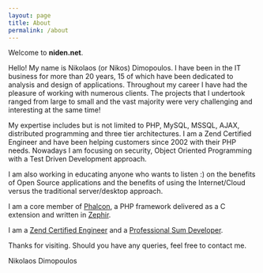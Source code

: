 ```yaml
---
layout: page
title: About
permalink: /about
---
```


Welcome to **niden.net**.

Hello! My name is Nikolaos (or Nikos) Dimopoulos. I have been in the IT business for more than 20 years, 15 of which have been dedicated to analysis and design of applications. Throughout my career I have had the pleasure of working with numerous clients. The projects that I undertook ranged from large to small and the vast majority were very challenging and interesting at the same time!

My expertise includes but is not limited to PHP, MySQL, MSSQL, AJAX, distributed programming and three tier architectures. I am a Zend Certified Engineer and have been helping customers since 2002 with their PHP needs. Nowadays I am focusing on security, Object Oriented Programming with a Test Driven Development approach.

I am also working in educating anyone who wants to listen :) on the benefits of Open Source applications and the benefits of using the Internet/Cloud versus the traditional server/desktop approach.

I am a core member of [Phalcon](https://phalconphp.com), a PHP framework delivered as a C extension and written in [Zephir](https://zephir-lang.com).

I am a [Zend Certified Engineer](https://www.zend.com/en/yellow-pages/ZEND006669) and a [Professional Sum Developer](https://www.scrum.org/user/504482).

Thanks for visiting. Should you have any queries, feel free to contact me.

Nikolaos Dimopoulos
